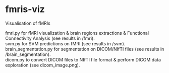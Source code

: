 # fmris-viz
Visualisation of fMRIs

fmri.py for fMRI visualization & brain regions extractions & Functional Connectivity Analysis (see results in /fmri).  
svm.py for SVM predictions on fMRI (see results in /svm).  
brain_segmentation.py for segmentation on DICOM/NIfTI files (see results in /brain_segmentation).  
dicom.py to convert DICOM files to NIfTI file format & perform DICOM data exploration (see dicom_image.png).  
